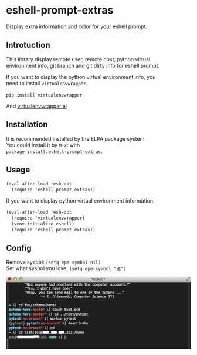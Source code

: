 eshell-prompt-extras
====================

Display extra information and color for your eshell prompt.

Introtuction
------------
This library display remote user, remote host, python virtual  
environment info, git branch and git dirty info for eshell prompt.  

If you want to display the python virtual environment info, you  
need to install `virtualenvwrapper`.  

`pip install virtualenvwrapper`  

And [virtualenvwrapper.el](https://github.com/porterjamesj/virtualenvwrapper.el)

Installation
------------
It is recommended installed by the ELPA package system.  
You could install it by `M-x`: with  
`package-install`: `eshell-prompt-extras`.

Usage
-----
    (eval-after-load 'esh-opt
      (require 'eshell-prompt-extras))

If you want to display python virtual environment information.

    (eval-after-load 'esh-opt
      (require 'virtualenvwrapper)
      (venv-initialize-eshell)
      (require 'eshell-prompt-extras))

Config
------

Remove sysbol: `(setq epe-symbol nil)`  
Set what sysbol you love: `(setq epe-symbol "道")`  

![](./screenshot.png?raw=true)
